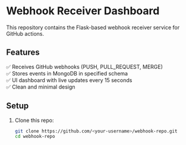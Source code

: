 # Webhook Receiver Dashboard

This repository contains the Flask-based webhook receiver service for GitHub actions.

## Features
✅ Receives GitHub webhooks (PUSH, PULL_REQUEST, MERGE)  
✅ Stores events in MongoDB in specified schema  
✅ UI dashboard with live updates every 15 seconds  
✅ Clean and minimal design

## Setup
1. Clone this repo:
   ```bash
   git clone https://github.com/<your-username>/webhook-repo.git
   cd webhook-repo
